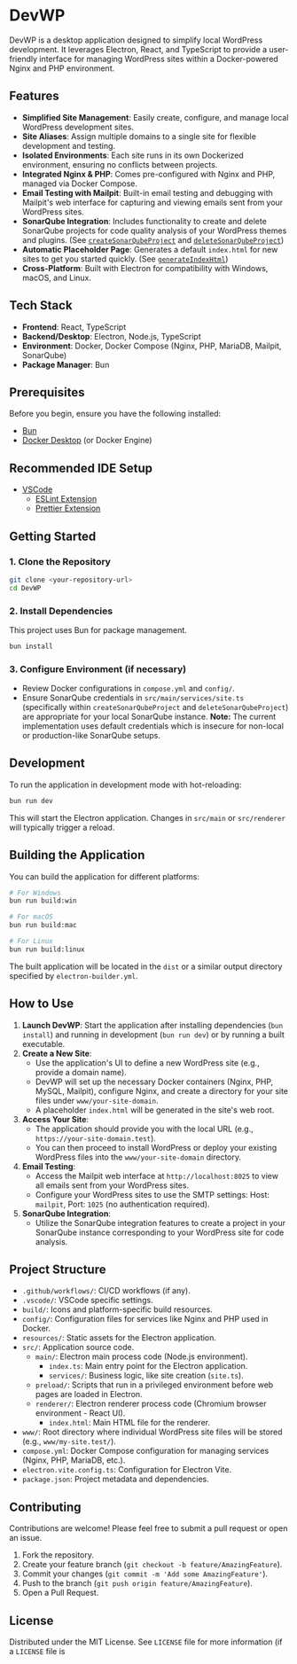 # DevWP

DevWP is a desktop application designed to simplify local WordPress development. It leverages Electron, React, and TypeScript to provide a user-friendly interface for managing WordPress sites within a Docker-powered Nginx and PHP environment.

## Features

*   **Simplified Site Management**: Easily create, configure, and manage local WordPress development sites.
*   **Site Aliases**: Assign multiple domains to a single site for flexible development and testing.
*   **Isolated Environments**: Each site runs in its own Dockerized environment, ensuring no conflicts between projects.
*   **Integrated Nginx & PHP**: Comes pre-configured with Nginx and PHP, managed via Docker Compose.
*   **Email Testing with Mailpit**: Built-in email testing and debugging with Mailpit's web interface for capturing and viewing emails sent from your WordPress sites.
*   **SonarQube Integration**: Includes functionality to create and delete SonarQube projects for code quality analysis of your WordPress themes and plugins. (See [`createSonarQubeProject`](src/main/services/site.ts) and [`deleteSonarQubeProject`](src/main/services/site.ts))
*   **Automatic Placeholder Page**: Generates a default `index.html` for new sites to get you started quickly. (See [`generateIndexHtml`](src/main/services/site.ts))
*   **Cross-Platform**: Built with Electron for compatibility with Windows, macOS, and Linux.

## Tech Stack

*   **Frontend**: React, TypeScript
*   **Backend/Desktop**: Electron, Node.js, TypeScript
*   **Environment**: Docker, Docker Compose (Nginx, PHP, MariaDB, Mailpit, SonarQube)
*   **Package Manager**: Bun

## Prerequisites

Before you begin, ensure you have the following installed:

*   [Bun](https://bun.sh/)
*   [Docker Desktop](https://www.docker.com/products/docker-desktop/) (or Docker Engine)

## Recommended IDE Setup

*   [VSCode](https://code.visualstudio.com/)
    *   [ESLint Extension](https://marketplace.visualstudio.com/items?itemName=dbaeumer.vscode-eslint)
    *   [Prettier Extension](https://marketplace.visualstudio.com/items?itemName=esbenp.prettier-vscode)

## Getting Started

### 1. Clone the Repository

```bash
git clone <your-repository-url>
cd DevWP
```

### 2. Install Dependencies

This project uses Bun for package management.

```bash
bun install
```

### 3. Configure Environment (if necessary)

*   Review Docker configurations in `compose.yml` and `config/`.
*   Ensure SonarQube credentials in `src/main/services/site.ts` (specifically within `createSonarQubeProject` and `deleteSonarQubeProject`) are appropriate for your local SonarQube instance. **Note:** The current implementation uses default credentials which is insecure for non-local or production-like SonarQube setups.

## Development

To run the application in development mode with hot-reloading:

```bash
bun run dev
```

This will start the Electron application. Changes in `src/main` or `src/renderer` will typically trigger a reload.

## Building the Application

You can build the application for different platforms:

```bash
# For Windows
bun run build:win

# For macOS
bun run build:mac

# For Linux
bun run build:linux
```

The built application will be located in the `dist` or a similar output directory specified by `electron-builder.yml`.

## How to Use

1.  **Launch DevWP**: Start the application after installing dependencies (`bun install`) and running in development (`bun run dev`) or by running a built executable.
2.  **Create a New Site**:
    *   Use the application's UI to define a new WordPress site (e.g., provide a domain name).
    *   DevWP will set up the necessary Docker containers (Nginx, PHP, MySQL, Mailpit), configure Nginx, and create a directory for your site files under `www/your-site-domain`.
    *   A placeholder `index.html` will be generated in the site's web root.
3.  **Access Your Site**:
    *   The application should provide you with the local URL (e.g., `https://your-site-domain.test`).
    *   You can then proceed to install WordPress or deploy your existing WordPress files into the `www/your-site-domain` directory.
4.  **Email Testing**:
    *   Access the Mailpit web interface at `http://localhost:8025` to view all emails sent from your WordPress sites.
    *   Configure your WordPress sites to use the SMTP settings: Host: `mailpit`, Port: `1025` (no authentication required).
5.  **SonarQube Integration**:
    *   Utilize the SonarQube integration features to create a project in your SonarQube instance corresponding to your WordPress site for code analysis.

## Project Structure

*   `.github/workflows/`: CI/CD workflows (if any).
*   `.vscode/`: VSCode specific settings.
*   `build/`: Icons and platform-specific build resources.
*   `config/`: Configuration files for services like Nginx and PHP used in Docker.
*   `resources/`: Static assets for the Electron application.
*   `src/`: Application source code.
    *   `main/`: Electron main process code (Node.js environment).
        *   `index.ts`: Main entry point for the Electron application.
        *   `services/`: Business logic, like site creation (`site.ts`).
    *   `preload/`: Scripts that run in a privileged environment before web pages are loaded in Electron.
    *   `renderer/`: Electron renderer process code (Chromium browser environment - React UI).
        *   `index.html`: Main HTML file for the renderer.
*   `www/`: Root directory where individual WordPress site files will be stored (e.g., `www/my-site.test/`).
*   `compose.yml`: Docker Compose configuration for managing services (Nginx, PHP, MariaDB, etc.).
*   `electron.vite.config.ts`: Configuration for Electron Vite.
*   `package.json`: Project metadata and dependencies.

## Contributing

Contributions are welcome! Please feel free to submit a pull request or open an issue.

1.  Fork the repository.
2.  Create your feature branch (`git checkout -b feature/AmazingFeature`).
3.  Commit your changes (`git commit -m 'Add some AmazingFeature'`).
4.  Push to the branch (`git push origin feature/AmazingFeature`).
5.  Open a Pull Request.

## License

Distributed under the MIT License. See `LICENSE` file for more information (if a `LICENSE` file is

